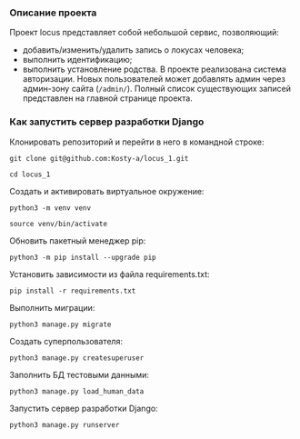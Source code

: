 ### Описание проекта
Проект locus представляет собой небольшой сервис, позволяющий:
- добавить/изменить/удалить запись о локусах человека;
- выполнить идентификацию;
- выполнить установление родства.
В проекте реализована система авторизации.
Новых пользователей может добавлять админ через админ-зону сайта (```/admin/```).
Полный список существующих записей представлен на главной странице проекта.

### Как запустить сервер разработки Django

Клонировать репозиторий и перейти в него в командной строке:

```
git clone git@github.com:Kosty-a/locus_1.git
```
```
cd locus_1
```

Создать и активировать виртуальное окружение:

```
python3 -m venv venv
```

```
source venv/bin/activate
```

Обновить пакетный менеджер pip:

```
python3 -m pip install --upgrade pip
```

Установить зависимости из файла requirements.txt:

```
pip install -r requirements.txt
```

Выполнить миграции:

```
python3 manage.py migrate
```

Создать суперпользователя:

```
python3 manage.py createsuperuser
```

Заполнить БД тестовыми данными:

```
python3 manage.py load_human_data
```

Запустить сервер разработки Django:

```
python3 manage.py runserver
```
